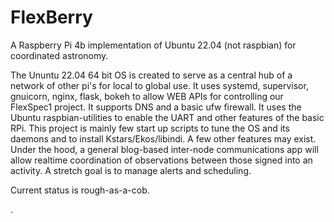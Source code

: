 # FlexBerry
A Raspberry Pi 4b implementation of Ubuntu 22.04 (not raspbian) for coordinated astronomy.

The Ununtu 22.04 64 bit OS is created to serve as a central hub of a network of other pi's for local to global use. It uses systemd, supervisor, gnuicorn, nginx, flask, bokeh to allow WEB APIs for controlling our FlexSpec1 project.
It supports DNS and a basic ufw firewall. It uses the Ubuntu raspbian-utilities to enable the UART and other features of the basic RPi.
This project is mainly few start up scripts to tune the OS and its daemons and to install Kstars/Ekos/libindi. A few other features may exist. 
Under the hood, a general blog-based inter-node communications app will allow realtime coordination of observations between those signed into an activity.
A stretch goal is to manage alerts and scheduling. 

Current status is rough-as-a-cob.

.
